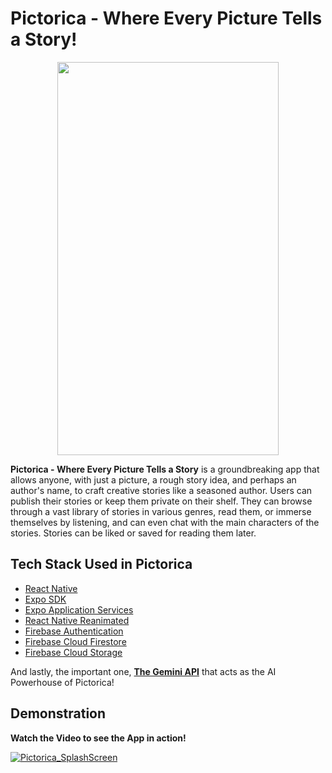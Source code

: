# Pictorica - Where Every Picture Tells a Story!

<p align="center">
  <img src="https://github.com/user-attachments/assets/5875cf4d-d407-4fef-b3b2-01aaf63e32cf"  width="354" height="629">
</p>

**Pictorica - Where Every Picture Tells a Story** is a groundbreaking app that allows anyone, with just a picture, a rough story idea, and perhaps an author's name, to craft creative stories like a seasoned author. Users can publish their stories or keep them private on their shelf. They can browse through a vast library of stories in various genres, read them, or immerse themselves by listening, and can even chat with the main characters of the stories. Stories can be liked or saved for reading them later. 

## Tech Stack Used in Pictorica

- [React Native](https://reactnative.dev)
- [Expo SDK](https://docs.expo.dev/versions/latest/)
- [Expo Application Services](https://expo.dev/eas)
- [React Native Reanimated](https://docs.swmansion.com/react-native-reanimated/)
- [Firebase Authentication](https://firebase.google.com/docs/auth)
- [Firebase Cloud Firestore](https://firebase.google.com/docs/firestore)
- [Firebase Cloud Storage](https://firebase.google.com/docs/storage)

And lastly, the important one, [**The Gemini API**](https://ai.google.dev/gemini-api) that acts as the AI Powerhouse of Pictorica!

## Demonstration
**Watch the Video to see the App in action!**

[![Pictorica_SplashScreen](https://github.com/user-attachments/assets/debf329b-e421-4164-a29b-0ed536ccd70d)](https://youtu.be/BlGpkClaqrA?feature=shared)




